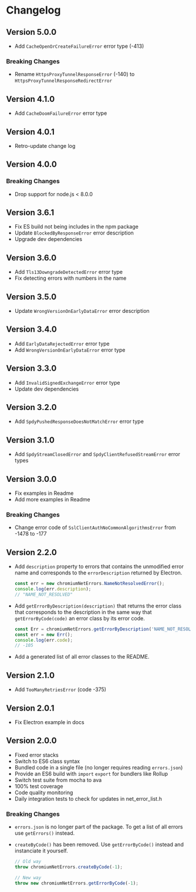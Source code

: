 Changelog
=========

## Version 5.0.0

 - Add `CacheOpenOrCreateFailureError` error type (-413)

### Breaking Changes

 - Rename `HttpsProxyTunnelResponseError` (-140) to `HttpsProxyTunnelResponseRedirectError`


## Version 4.1.0

 - Add `CacheDoomFailureError` error type

## Version 4.0.1

 - Retro-update change log

## Version 4.0.0

### Breaking Changes

 - Drop support for node.js < 8.0.0

## Version 3.6.1

 - Fix ES build not being includes in the npm package
 - Update `BlockedByResponseError` error description
 - Upgrade dev dependencies

## Version 3.6.0

 - Add `Tls13DowngradeDetectedError` error type
 - Fix detecting errors with numbers in the name

## Version 3.5.0

 - Update `WrongVersionOnEarlyDataError` error description

## Version 3.4.0

 - Add `EarlyDataRejectedError` error type
 - Add `WrongVersionOnEarlyDataError` error type

## Version 3.3.0

 - Add `InvalidSignedExchangeError` error type
 - Update dev dependencies

## Version 3.2.0

 - Add `SpdyPushedResponseDoesNotMatchError` error type

## Version 3.1.0

 - Add `SpdyStreamClosedError` and `SpdyClientRefusedStreamError` error types

## Version 3.0.0

 - Fix examples in Readme
 - Add more examples in Readme

### Breaking Changes

 - Change error code of `SslClientAuthNoCommonAlgorithmsError` from -1478 to -177

## Version 2.2.0

 - Add `description` property to errors that contains the unmodified error name
   and corresponds to the `errorDescription` returned by Electron.
   ```js
   const err = new chromiumNetErrors.NameNotResolvedError();
   console.log(err.description);
   // "NAME_NOT_RESOLVED"
   ```

 - Add `getErrorByDescription(description)` that returns the error class that
   corresponds to the description in the same way that `getErrorByCode(code)`
   an error class by its error code.
   ```js
   const Err = chromiumNetErrors.getErrorByDescription('NAME_NOT_RESOLVED');
   const err = new Err();
   console.log(err.code);
   // -105
   ```

 - Add a generated list of all error classes to the README.

## Version 2.1.0

 - Add `TooManyRetriesError` (code -375)

## Version 2.0.1

 - Fix Electron example in docs

## Version 2.0.0

 - Fixed error stacks
 - Switch to ES6 class syntax
 - Bundled code in a single file (no longer requires reading `errors.json`)
 - Provide an ES6 build with `import` `export` for bundlers like Rollup
 - Switch test suite from mocha to ava
 - 100% test coverage
 - Code quality monitoring
 - Daily integration tests to check for updates in net_error_list.h

### Breaking Changes

 - `errors.json` is no longer part of the package. To get a list of all errors
   use `getErrors()` instead.

 - `createByCode()` has been removed. Use `getErrorByCode()` instead and
   instanciate it yourself.
   ```js
   // Old way
   throw chromiumNetErrors.createByCode(-1);

   // New way
   throw new chromiumNetErrors.getErrorByCode(-1);
   ```
